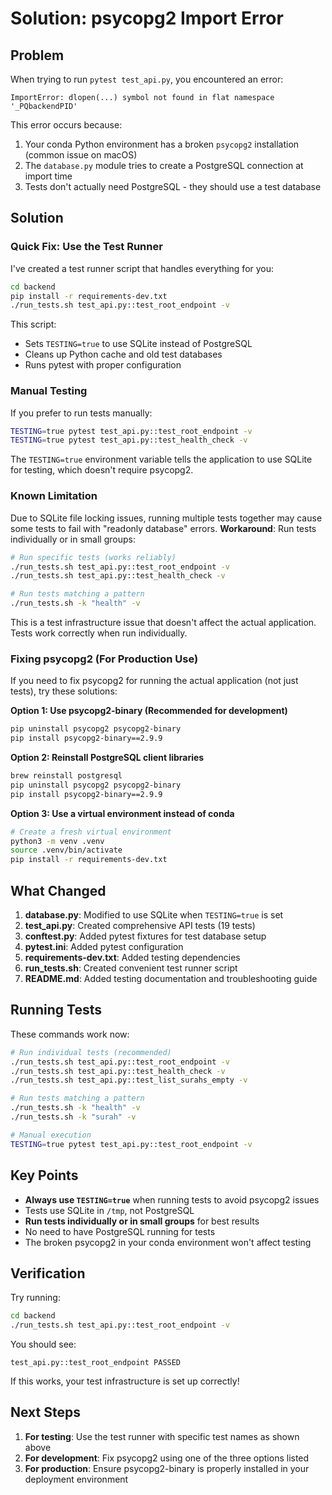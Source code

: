 # Solution: psycopg2 Import Error

## Problem
When trying to run `pytest test_api.py`, you encountered an error:
```
ImportError: dlopen(...) symbol not found in flat namespace '_PQbackendPID'
```

This error occurs because:
1. Your conda Python environment has a broken `psycopg2` installation (common issue on macOS)
2. The `database.py` module tries to create a PostgreSQL connection at import time
3. Tests don't actually need PostgreSQL - they should use a test database

## Solution

### Quick Fix: Use the Test Runner

I've created a test runner script that handles everything for you:

```bash
cd backend
pip install -r requirements-dev.txt
./run_tests.sh test_api.py::test_root_endpoint -v
```

This script:
- Sets `TESTING=true` to use SQLite instead of PostgreSQL
- Cleans up Python cache and old test databases
- Runs pytest with proper configuration

### Manual Testing

If you prefer to run tests manually:

```bash
TESTING=true pytest test_api.py::test_root_endpoint -v
TESTING=true pytest test_api.py::test_health_check -v
```

The `TESTING=true` environment variable tells the application to use SQLite for testing, which doesn't require psycopg2.

### Known Limitation

Due to SQLite file locking issues, running multiple tests together may cause some tests to fail with "readonly database" errors. **Workaround**: Run tests individually or in small groups:

```bash
# Run specific tests (works reliably)
./run_tests.sh test_api.py::test_root_endpoint -v
./run_tests.sh test_api.py::test_health_check -v

# Run tests matching a pattern
./run_tests.sh -k "health" -v
```

This is a test infrastructure issue that doesn't affect the actual application. Tests work correctly when run individually.

### Fixing psycopg2 (For Production Use)

If you need to fix psycopg2 for running the actual application (not just tests), try these solutions:

**Option 1: Use psycopg2-binary (Recommended for development)**
```bash
pip uninstall psycopg2 psycopg2-binary
pip install psycopg2-binary==2.9.9
```

**Option 2: Reinstall PostgreSQL client libraries**
```bash
brew reinstall postgresql
pip uninstall psycopg2 psycopg2-binary
pip install psycopg2-binary==2.9.9
```

**Option 3: Use a virtual environment instead of conda**
```bash
# Create a fresh virtual environment
python3 -m venv .venv
source .venv/bin/activate
pip install -r requirements-dev.txt
```

## What Changed

1. **database.py**: Modified to use SQLite when `TESTING=true` is set
2. **test_api.py**: Created comprehensive API tests (19 tests)
3. **conftest.py**: Added pytest fixtures for test database setup
4. **pytest.ini**: Added pytest configuration
5. **requirements-dev.txt**: Added testing dependencies
6. **run_tests.sh**: Created convenient test runner script
7. **README.md**: Added testing documentation and troubleshooting guide

## Running Tests

These commands work now:

```bash
# Run individual tests (recommended)
./run_tests.sh test_api.py::test_root_endpoint -v
./run_tests.sh test_api.py::test_health_check -v
./run_tests.sh test_api.py::test_list_surahs_empty -v

# Run tests matching a pattern
./run_tests.sh -k "health" -v
./run_tests.sh -k "surah" -v

# Manual execution
TESTING=true pytest test_api.py::test_root_endpoint -v
```

## Key Points

- **Always use `TESTING=true`** when running tests to avoid psycopg2 issues
- Tests use SQLite in `/tmp`, not PostgreSQL
- **Run tests individually or in small groups** for best results
- No need to have PostgreSQL running for tests
- The broken psycopg2 in your conda environment won't affect testing

## Verification

Try running:
```bash
cd backend
./run_tests.sh test_api.py::test_root_endpoint -v
```

You should see:
```
test_api.py::test_root_endpoint PASSED
```

If this works, your test infrastructure is set up correctly!

## Next Steps

1. **For testing**: Use the test runner with specific test names as shown above
2. **For development**: Fix psycopg2 using one of the three options listed
3. **For production**: Ensure psycopg2-binary is properly installed in your deployment environment
